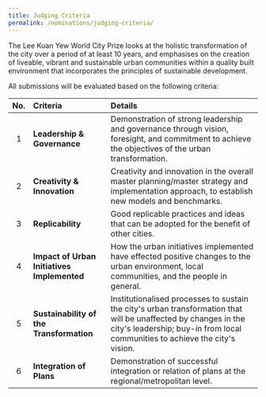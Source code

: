 ```yaml
---
title: Judging Criteria
permalink: /nominations/judging-criteria/
---
```


The Lee Kuan Yew World City Prize looks at the holistic transformation of the city over a period of at least 10 years, and emphasises on the creation of liveable, vibrant and sustainable urban communities within a quality built environment that incorporates the principles of sustainable development.

All submissions will be evaluated based on the following criteria:

| No. | Criteria | Details |
|:---:|:---|:---|
| 1 | **Leadership & Governance** | Demonstration of strong leadership and governance through vision, foresight, and commitment to achieve the objectives of the urban transformation. |
| 2 | **Creativity & Innovation** | Creativity and innovation in the overall master planning/master strategy and implementation approach, to establish new models and benchmarks. |
| 3 | **Replicability** | Good replicable practices and ideas that can be adopted for the benefit of other cities. |
| 4 | **Impact of Urban Initiatives Implemented** | How the urban initiatives implemented have effected positive changes to the urban environment, local communities, and the people in general. |
| 5 | **Sustainability of the Transformation** | Institutionalised processes to sustain the city's urban transformation that will be unaffected by changes in the city's leadership; buy-in from local communities to achieve the city's vision. |
| 6 | **Integration of Plans** | Demonstration of successful integration or relation of plans at the regional/metropolitan level. |
